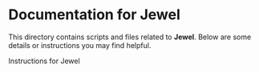 # Documentation for Jewel

This directory contains scripts and files related to **Jewel**.
Below are some details or instructions you may find helpful.

Instructions for Jewel
